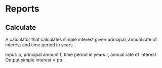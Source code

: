 # Reports
## Calculate 
A calculator that calculates simple interest given principal, annual rate of interest and time period in years.

Input: p, principal amount t, time period in years r, annual rate of interest Output simple interest = ptr
